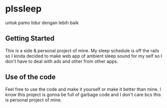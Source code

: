 # plssleep

untuk pamo tidur dengan lebih baik

## Getting Started

This is a side & personal project of mine. My sleep schedule is off the rails so I kinda decided to 
make web app of ambient sleep sound for my self so I don't have to deal with ads and other from other 
apps.

## Use of the code 
Feel free to use the code and make it yourself or make it better than mine. I know this project 
is gonna be full of garbage code and I don't care bcs this is personal project of mine. 